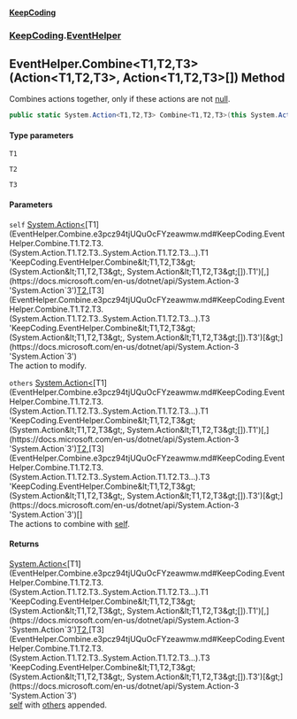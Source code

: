 #### [KeepCoding](index.md 'index')
### [KeepCoding](KeepCoding.md 'KeepCoding').[EventHelper](EventHelper.md 'KeepCoding.EventHelper')
## EventHelper.Combine&lt;T1,T2,T3&gt;(Action&lt;T1,T2,T3&gt;, Action&lt;T1,T2,T3&gt;[]) Method
Combines actions together, only if these actions are not [null](https://docs.microsoft.com/en-us/dotnet/csharp/language-reference/keywords/null 'https://docs.microsoft.com/en-us/dotnet/csharp/language-reference/keywords/null').  
```csharp
public static System.Action<T1,T2,T3> Combine<T1,T2,T3>(this System.Action<T1,T2,T3> self, params System.Action<T1,T2,T3>[] others);
```
#### Type parameters
<a name='KeepCoding.EventHelper.Combine.T1.T2.T3.(System.Action.T1.T2.T3..System.Action.T1.T2.T3...).T1'></a>
`T1`  
  
<a name='KeepCoding.EventHelper.Combine.T1.T2.T3.(System.Action.T1.T2.T3..System.Action.T1.T2.T3...).T2'></a>
`T2`  
  
<a name='KeepCoding.EventHelper.Combine.T1.T2.T3.(System.Action.T1.T2.T3..System.Action.T1.T2.T3...).T3'></a>
`T3`  
  
#### Parameters
<a name='KeepCoding.EventHelper.Combine.T1.T2.T3.(System.Action.T1.T2.T3..System.Action.T1.T2.T3...).self'></a>
`self` [System.Action&lt;](https://docs.microsoft.com/en-us/dotnet/api/System.Action-3 'System.Action`3')[T1](EventHelper.Combine.e3pcz94tjUQuOcFYzeawmw.md#KeepCoding.EventHelper.Combine.T1.T2.T3.(System.Action.T1.T2.T3..System.Action.T1.T2.T3...).T1 'KeepCoding.EventHelper.Combine&lt;T1,T2,T3&gt;(System.Action&lt;T1,T2,T3&gt;, System.Action&lt;T1,T2,T3&gt;[]).T1')[,](https://docs.microsoft.com/en-us/dotnet/api/System.Action-3 'System.Action`3')[T2](EventHelper.Combine.e3pcz94tjUQuOcFYzeawmw.md#KeepCoding.EventHelper.Combine.T1.T2.T3.(System.Action.T1.T2.T3..System.Action.T1.T2.T3...).T2 'KeepCoding.EventHelper.Combine&lt;T1,T2,T3&gt;(System.Action&lt;T1,T2,T3&gt;, System.Action&lt;T1,T2,T3&gt;[]).T2')[,](https://docs.microsoft.com/en-us/dotnet/api/System.Action-3 'System.Action`3')[T3](EventHelper.Combine.e3pcz94tjUQuOcFYzeawmw.md#KeepCoding.EventHelper.Combine.T1.T2.T3.(System.Action.T1.T2.T3..System.Action.T1.T2.T3...).T3 'KeepCoding.EventHelper.Combine&lt;T1,T2,T3&gt;(System.Action&lt;T1,T2,T3&gt;, System.Action&lt;T1,T2,T3&gt;[]).T3')[&gt;](https://docs.microsoft.com/en-us/dotnet/api/System.Action-3 'System.Action`3')  
The action to modify.
  
<a name='KeepCoding.EventHelper.Combine.T1.T2.T3.(System.Action.T1.T2.T3..System.Action.T1.T2.T3...).others'></a>
`others` [System.Action&lt;](https://docs.microsoft.com/en-us/dotnet/api/System.Action-3 'System.Action`3')[T1](EventHelper.Combine.e3pcz94tjUQuOcFYzeawmw.md#KeepCoding.EventHelper.Combine.T1.T2.T3.(System.Action.T1.T2.T3..System.Action.T1.T2.T3...).T1 'KeepCoding.EventHelper.Combine&lt;T1,T2,T3&gt;(System.Action&lt;T1,T2,T3&gt;, System.Action&lt;T1,T2,T3&gt;[]).T1')[,](https://docs.microsoft.com/en-us/dotnet/api/System.Action-3 'System.Action`3')[T2](EventHelper.Combine.e3pcz94tjUQuOcFYzeawmw.md#KeepCoding.EventHelper.Combine.T1.T2.T3.(System.Action.T1.T2.T3..System.Action.T1.T2.T3...).T2 'KeepCoding.EventHelper.Combine&lt;T1,T2,T3&gt;(System.Action&lt;T1,T2,T3&gt;, System.Action&lt;T1,T2,T3&gt;[]).T2')[,](https://docs.microsoft.com/en-us/dotnet/api/System.Action-3 'System.Action`3')[T3](EventHelper.Combine.e3pcz94tjUQuOcFYzeawmw.md#KeepCoding.EventHelper.Combine.T1.T2.T3.(System.Action.T1.T2.T3..System.Action.T1.T2.T3...).T3 'KeepCoding.EventHelper.Combine&lt;T1,T2,T3&gt;(System.Action&lt;T1,T2,T3&gt;, System.Action&lt;T1,T2,T3&gt;[]).T3')[&gt;](https://docs.microsoft.com/en-us/dotnet/api/System.Action-3 'System.Action`3')[[]](https://docs.microsoft.com/en-us/dotnet/api/System.Array 'System.Array')  
The actions to combine with [self](EventHelper.Combine.e3pcz94tjUQuOcFYzeawmw.md#KeepCoding.EventHelper.Combine.T1.T2.T3.(System.Action.T1.T2.T3..System.Action.T1.T2.T3...).self 'KeepCoding.EventHelper.Combine&lt;T1,T2,T3&gt;(System.Action&lt;T1,T2,T3&gt;, System.Action&lt;T1,T2,T3&gt;[]).self').
  
#### Returns
[System.Action&lt;](https://docs.microsoft.com/en-us/dotnet/api/System.Action-3 'System.Action`3')[T1](EventHelper.Combine.e3pcz94tjUQuOcFYzeawmw.md#KeepCoding.EventHelper.Combine.T1.T2.T3.(System.Action.T1.T2.T3..System.Action.T1.T2.T3...).T1 'KeepCoding.EventHelper.Combine&lt;T1,T2,T3&gt;(System.Action&lt;T1,T2,T3&gt;, System.Action&lt;T1,T2,T3&gt;[]).T1')[,](https://docs.microsoft.com/en-us/dotnet/api/System.Action-3 'System.Action`3')[T2](EventHelper.Combine.e3pcz94tjUQuOcFYzeawmw.md#KeepCoding.EventHelper.Combine.T1.T2.T3.(System.Action.T1.T2.T3..System.Action.T1.T2.T3...).T2 'KeepCoding.EventHelper.Combine&lt;T1,T2,T3&gt;(System.Action&lt;T1,T2,T3&gt;, System.Action&lt;T1,T2,T3&gt;[]).T2')[,](https://docs.microsoft.com/en-us/dotnet/api/System.Action-3 'System.Action`3')[T3](EventHelper.Combine.e3pcz94tjUQuOcFYzeawmw.md#KeepCoding.EventHelper.Combine.T1.T2.T3.(System.Action.T1.T2.T3..System.Action.T1.T2.T3...).T3 'KeepCoding.EventHelper.Combine&lt;T1,T2,T3&gt;(System.Action&lt;T1,T2,T3&gt;, System.Action&lt;T1,T2,T3&gt;[]).T3')[&gt;](https://docs.microsoft.com/en-us/dotnet/api/System.Action-3 'System.Action`3')  
[self](EventHelper.Combine.e3pcz94tjUQuOcFYzeawmw.md#KeepCoding.EventHelper.Combine.T1.T2.T3.(System.Action.T1.T2.T3..System.Action.T1.T2.T3...).self 'KeepCoding.EventHelper.Combine&lt;T1,T2,T3&gt;(System.Action&lt;T1,T2,T3&gt;, System.Action&lt;T1,T2,T3&gt;[]).self') with [others](EventHelper.Combine.e3pcz94tjUQuOcFYzeawmw.md#KeepCoding.EventHelper.Combine.T1.T2.T3.(System.Action.T1.T2.T3..System.Action.T1.T2.T3...).others 'KeepCoding.EventHelper.Combine&lt;T1,T2,T3&gt;(System.Action&lt;T1,T2,T3&gt;, System.Action&lt;T1,T2,T3&gt;[]).others') appended.
